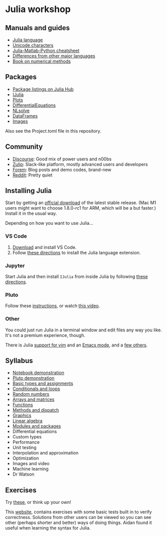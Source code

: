 # Julia workshop

## Manuals and guides

* [Julia language](https://docs.julialang.org/en/v1/)
* [Unicode characters](https://docs.julialang.org/en/v1/manual/unicode-input/)
* [Julia-Matlab-Python cheatsheet](https://cheatsheets.quantecon.org)
* [Differences from other major languages](https://docs.julialang.org/en/v1/manual/noteworthy-differences/)
* [Book on numerical methods](https://tobydriscoll.net/fnc-julia)

## Packages

* [Package listings on Julia Hub](https://juliahub.com/ui/Packages)
* [IJulia](https://julialang.github.io/IJulia.jl/stable/)
* [Plots](http://docs.juliaplots.org/latest/)
* [DifferentialEquations](https://diffeq.sciml.ai/stable/)
* [NLsolve](https://github.com/JuliaNLSolvers/NLsolve.jl)
* [DataFrames](https://dataframes.juliadata.org/stable/)
* [Images](https://juliaimages.org/stable/)

Also see the Project.toml file in this repository.

## Community

* [Discourse](https://discourse.julialang.org/): Good mix of power users and n00bs
* [Zulip](https://julialang.zulipchat.com): Slack-like platform, mostly advanced users and developers
* [Forem](https://forem.julialang.org): Blog posts and demo codes, brand-new
* [Reddit](https://reddit.com/r/julia): Pretty quiet

## Installing Julia

Start by getting an [official download](https://julialang.org/downloads/) of the latest stable release. (Mac M1 users might want to choose 1.8.0-rc1 for ARM, which will be a but faster.) Install it in the usual way.

Depending on how you want to use Julia...

### VS Code

1. [Download](https://code.visualstudio.com/download) and install VS Code. 
2. Follow [these directions](https://github.com/julia-vscode/julia-vscode#installing-juliavs-codevs-code-julia-extension) to install the Julia language extension.

### Jupyter

Start Julia and then install `IJulia` from inside Julia by following [these directions](https://github.com/JuliaLang/IJulia.jl).

### Pluto

Follow these [instructions](https://github.com/fonsp/Pluto.jl#installation), or watch [this video](https://www.youtube.com/watch?v=OOjKEgbt8AI).

### Other

You could just run Julia in a terminal window and edit files any way you like. It's not a premium experience, though.

There is Julia [support for vim](https://github.com/JuliaEditorSupport/julia-vim) and an [Emacs mode](https://github.com/JuliaEditorSupport/julia-emacs), and a [few others](https://github.com/JuliaEditorSupport).

## Syllabus

* [Notebook demonstration](notebook_demo.ipynb)
* [Pluto demonstration](pluto/Pluto_demo.jl)
* [Basic types and assignments](basic_types.jl)
* [Conditionals and loops](conditionals_loops.jl)
* [Random numbers](random_numbers.ipynb)
* [Arrays and matrices](pluto/arrays_matrices.jl)
* [Functions](functions.jl)
* [Methods and dispatch](methods.ipynb)
* [Graphics](pluto/graphics.jl)
* [Linear algebra](pluto/linear-algebra.jl)
* [Modules and packages](modules_packages.ipynb)
* Differential equations
* Custom types
* Performance
* Unit testing
* Interpolation and approximation
* Optimization
* Images and video
* Machine learning
* Dr Watson

## Exercises

Try [these](exercises.md), or think up your own!

This [website](https://exercism.org/tracks/julia/exercises), contains exercises with some basic tests built in to verify correctness. Solutions from other users can be 
viewed so you can see other (perhaps shorter and better) ways of doing things. Aidan found it useful when learning the syntax for Julia.